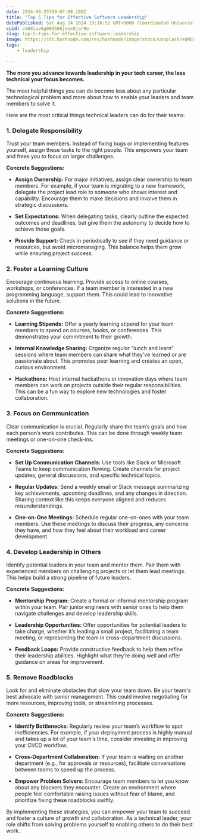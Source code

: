```yaml
---
date: 2024-08-25T09:07:08.188Z
title: "Top 5 Tips for Effective Software Leadership"
datePublished: Sat Aug 24 2024 19:16:52 GMT+0000 (Coordinated Universal Time)
cuid: cm08iuv6g000508jxex8jar9o
slug: top-5-tips-for-effective-software-leadership
image: https://cdn.hashnode.com/res/hashnode/image/stock/unsplash/eUMEWE-7Ewg/upload/0a8e7d45d7aec8284c1c62428e160ca0.jpeg
tags:
    - leadership

---
```


**The more you advance towards leadership in your tech career, the less technical your focus becomes.**

The most helpful things you can do become less about any particular technological problem and more about how to enable your leaders and team members to solve it.

Here are the most critical things technical leaders can do for their teams.

### 1\. Delegate Responsibility

Trust your team members. Instead of fixing bugs or implementing features yourself, assign these tasks to the right people. This empowers your team and frees you to focus on larger challenges.

**Concrete Suggestions:**

* **Assign Ownership:** For major initiatives, assign clear ownership to team members. For example, if your team is migrating to a new framework, delegate the project lead role to someone who shows interest and capability. Encourage them to make decisions and involve them in strategic discussions.
    
* **Set Expectations:** When delegating tasks, clearly outline the expected outcomes and deadlines, but give them the autonomy to decide how to achieve those goals.
    
* **Provide Support:** Check in periodically to see if they need guidance or resources, but avoid micromanaging. This balance helps them grow while ensuring project success.
    

### 2\. Foster a Learning Culture

Encourage continuous learning. Provide access to online courses, workshops, or conferences. If a team member is interested in a new programming language, support them. This could lead to innovative solutions in the future.

**Concrete Suggestions:**

* **Learning Stipends:** Offer a yearly learning stipend for your team members to spend on courses, books, or conferences. This demonstrates your commitment to their growth.
    
* **Internal Knowledge Sharing:** Organize regular “lunch and learn” sessions where team members can share what they’ve learned or are passionate about. This promotes peer learning and creates an open, curious environment.
    
* **Hackathons:** Host internal hackathons or innovation days where team members can work on projects outside their regular responsibilities. This can be a fun way to explore new technologies and foster collaboration.
    

### 3\. Focus on Communication

Clear communication is crucial. Regularly share the team’s goals and how each person’s work contributes. This can be done through weekly team meetings or one-on-one check-ins.

**Concrete Suggestions:**

* **Set Up Communication Channels:** Use tools like Slack or Microsoft Teams to keep communication flowing. Create channels for project updates, general discussions, and specific technical topics.
    
* **Regular Updates:** Send a weekly email or Slack message summarizing key achievements, upcoming deadlines, and any changes in direction. Sharing context like this keeps everyone aligned and reduces misunderstandings.
    
* **One-on-One Meetings:** Schedule regular one-on-ones with your team members. Use these meetings to discuss their progress, any concerns they have, and how they feel about their workload and career development.
    

### 4\. Develop Leadership in Others

Identify potential leaders in your team and mentor them. Pair them with experienced members on challenging projects or let them lead meetings. This helps build a strong pipeline of future leaders.

**Concrete Suggestions:**

* **Mentorship Program:** Create a formal or informal mentorship program within your team. Pair junior engineers with senior ones to help them navigate challenges and develop leadership skills.
    
* **Leadership Opportunities:** Offer opportunities for potential leaders to take charge, whether it’s leading a small project, facilitating a team meeting, or representing the team in cross-department discussions.
    
* **Feedback Loops:** Provide constructive feedback to help them refine their leadership abilities. Highlight what they’re doing well and offer guidance on areas for improvement.
    

### 5\. Remove Roadblocks

Look for and eliminate obstacles that slow your team down. Be your team's best advocate with senior management. This could involve negotiating for more resources, improving tools, or streamlining processes.

**Concrete Suggestions:**

* **Identify Bottlenecks:** Regularly review your team’s workflow to spot inefficiencies. For example, if your deployment process is highly manual and takes up a lot of your team's time, consider investing in improving your CI/CD workflow.
    
* **Cross-Department Collaboration:** If your team is waiting on another department (e.g., for approvals or resources), facilitate conversations between teams to speed up the process.
    
* **Empower Problem Solvers:** Encourage team members to let you know about any blockers they encounter. Create an environment where people feel comfortable raising issues without fear of blame, and prioritize fixing these roadblocks swiftly.
    

By implementing these strategies, you can empower your team to succeed and foster a culture of growth and collaboration. As a technical leader, your role shifts from solving problems yourself to enabling others to do their best work.

